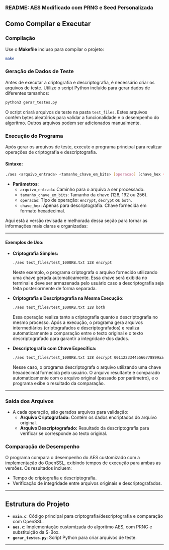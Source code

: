 ### README: AES Modificado com PRNG e Seed Personalizada

## Como Compilar e Executar

### Compilação

Use o **Makefile** incluso para compilar o projeto:

```bash
make
```

### Geração de Dados de Teste

Antes de executar a criptografia e descriptografia, é necessário criar os arquivos de teste. Utilize o script Python incluído para gerar dados de diferentes tamanhos:

```bash
python3 gerar_testes.py
```

O script criará arquivos de teste na pasta `test_files`. Estes arquivos contêm bytes aleatórios para validar a funcionalidade e o desempenho do algoritmo. Outros arquivos podem ser adicionados manualmente.

### Execução do Programa

Após gerar os arquivos de teste, execute o programa principal para realizar operações de criptografia e descriptografia.

#### Sintaxe:

```bash
./aes <arquivo_entrada> <tamanho_chave_em_bits> [operacao] [chave_hex (apenas para decrypt)]
```

- **Parâmetros**:
  - `arquivo_entrada`: Caminho para o arquivo a ser processado.
  - `tamanho_chave_em_bits`: Tamanho da chave (128, 192 ou 256).
  - `operacao`: Tipo de operação: `encrypt`, `decrypt` ou `both`.
  - `chave_hex`: Apenas para descriptografia. Chave fornecida em formato hexadecimal.

Aqui está a versão revisada e melhorada dessa seção para tornar as informações mais claras e organizadas:

---

#### Exemplos de Uso:

- **Criptografia Simples:**

  ```bash
  ./aes test_files/test_1000KB.txt 128 encrypt
  ```

  Neste exemplo, o programa criptografa o arquivo fornecido utilizando uma chave gerada automaticamente. Essa chave será exibida no terminal e deve ser armazenada pelo usuário caso a descriptografia seja feita posteriormente de forma separada.

- **Criptografia e Descriptografia na Mesma Execução:**

  ```bash
  ./aes test_files/test_1000KB.txt 128 both
  ```

  Essa operação realiza tanto a criptografia quanto a descriptografia no mesmo processo. Após a execução, o programa gera arquivos intermediários (criptografados e descriptografados) e realiza automaticamente a comparação entre o texto original e o texto descriptografado para garantir a integridade dos dados.

- **Descriptografia com Chave Específica:**

  ```bash
  ./aes test_files/test_1000KB.txt 128 decrypt 00112233445566778899aabbccddeeff
  ```

  Nesse caso, o programa descriptografa o arquivo utilizando uma chave hexadecimal fornecida pelo usuário. O arquivo resultante é comparado automaticamente com o arquivo original (passado por parâmetro), e o programa exibe o resultado da comparação.

---

### Saída dos Arquivos

- A cada operação, são gerados arquivos para validação:
  - **Arquivo Criptografado:** Contém os dados encriptados do arquivo original.
  - **Arquivo Descriptografado:** Resultado da descriptografia para verificar se corresponde ao texto original.

### Comparação de Desempenho

O programa compara o desempenho do AES customizado com a implementação do OpenSSL, exibindo tempos de execução para ambas as versões. Os resultados incluem:

- Tempo de criptografia e descriptografia.
- Verificação de integridade entre arquivos originais e descriptografados.

---

## Estrutura do Projeto

- **`main.c`**: Código principal para criptografia/descriptografia e comparação com OpenSSL.
- **`aes.c`**: Implementação customizada do algoritmo AES, com PRNG e substituição da S-Box.
- **`gerar_testes.py`**: Script Python para criar arquivos de teste.

---
